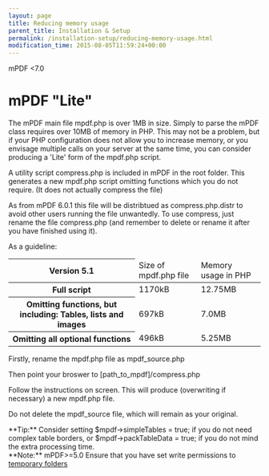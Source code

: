 ```yaml
---
layout: page
title: Reducing memory usage
parent_title: Installation & Setup
permalink: /installation-setup/reducing-memory-usage.html
modification_time: 2015-08-05T11:59:24+00:00
---
```


mPDF <7.0

# mPDF "Lite"

The mPDF main file <span class="filename">mpdf.php</span> is over 1MB in size. Simply to parse the mPDF class requires
over 10MB of memory in PHP. This may not be a problem, but if your PHP configuration does not allow you to increase
memory, or you envisage multiple calls on your server at the same time, you can consider producing a 'Lite' form of
the mpdf.php script.

A utility script <span class="filename">compress.php</span> is included in mPDF in the root folder. This generates a
new <span class="filename">mpdf.php</span> script omitting functions which you do not require. (It does not actually
compress the file)

As from mPDF 6.0.1 this file will be distribtued as compress.php.distr to avoid other users running the file unwantedly.
To use compress, just rename the file compress.php (and remember to delete or rename it after you have finished using it).

As a guideline:

<table class="table">
	<thead>
		<tr><th>Version 5.1</th><td>Size of mpdf.php file</td><td>Memory usage in PHP</td></tr>
	</thead>
	<tbody>
		<tr><th>Full script</th><td>1170kB</td><td>12.75MB</td></tr>
		<tr><th>Omitting functions, but including: Tables, lists and images</th><td>697kB</td><td>7.0MB</td></tr>
		<tr><th>Omitting all optional functions</th><td>496kB</td><td>5.25MB</td></tr>
	</tbody>
</table>

Firstly, rename the <span class="filename">mpdf.php</span> file as <span class="filename">mpdf_source.php</span>

Then point your broswer to <span class="filename">[path_to_mpdf]/compress.php</span>

Follow the instructions on screen. This will produce (overwriting if necessary) a new <span class="filename">mpdf.php</span> file.

Do not delete the <span class="filename">mpdf_source</span> file, which will remain as your original.

<div class="alert alert-success" role="alert" markdown="1">
  **Tip:** Consider setting <span class="parameter">$mpdf-&gt;simpleTables = true;</span> if you do not
  need complex table borders, or <span class="parameter">$mpdf-&gt;packTableData = true;</span> if you do not mind
  the extra processing time.
</div>

<div class="alert alert-info" role="alert" markdown="1">
  **Note:** mPDF>=5.0 Ensure that you have set write permissions to
  <a href="{{ "/installation-setup/folders-for-temporary-files.html" | prepend: site.baseurl }}">temporary folders</a>
</div>
